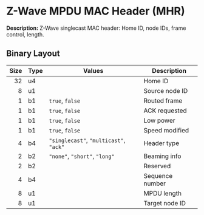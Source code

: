 # Z-Wave MPDU MAC Header (MHR)

**Description:** Z-Wave singlecast MAC header: Home ID, node IDs, frame control,
length.

## Binary Layout

| Size | Type | Values                                 | Description     |
| ---: | ---- | -------------------------------------- | --------------- |
|   32 | u4   |                                        | Home ID         |
|    8 | u1   |                                        | Source node ID  |
|    1 | b1   | `true`, `false`                        | Routed frame    |
|    1 | b1   | `true`, `false`                        | ACK requested   |
|    1 | b1   | `true`, `false`                        | Low power       |
|    1 | b1   | `true`, `false`                        | Speed modified  |
|    4 | b4   | `"singlecast"`, `"multicast"`, `"ack"` | Header type     |
|    2 | b2   | `"none"`, `"short"`, `"long"`          | Beaming info    |
|    2 | b2   |                                        | Reserved        |
|    4 | b4   |                                        | Sequence number |
|    8 | u1   |                                        | MPDU length     |
|    8 | u1   |                                        | Target node ID  |
